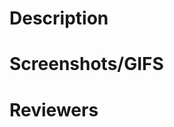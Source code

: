 <!--
Before writing a pull request, make sure related commits are prefixed with the GitHub issue number.  For example, if one were making a PR for this issue: https://github.com/mskalandunas/Robin/issues/3, they'd commit the following:

git commit -m '[3]: Create pull request template' 

and create a pull request with a title including the issue number, like:

[3]: Create pull request template

This helps reviewers and future developers looking back at the source control history gain context for what the change is and why it was introduced.
-->

# Description
<!---
The description should contain the following:
- A link to the GitHub issue this pull request is resolving
- A description of what's being done to resolve the issue.  

The resolution description could be a sentence, several bullets, or whatever suffices to accurately describe the gist of the changes.
-->

# Screenshots/GIFS
<!---
Include screenshots and/or gifs if the UI is updated in this revision.
--->

# Reviewers
<!--
Tag relevant reviewers
-->